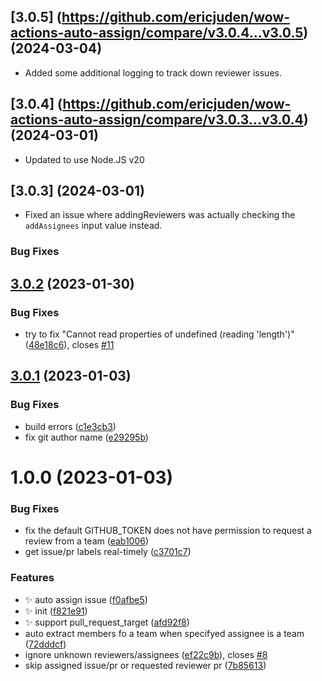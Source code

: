 ## [3.0.5] (https://github.com/ericjuden/wow-actions-auto-assign/compare/v3.0.4...v3.0.5) (2024-03-04)

* Added some additional logging to track down reviewer issues.

## [3.0.4] (https://github.com/ericjuden/wow-actions-auto-assign/compare/v3.0.3...v3.0.4) (2024-03-01)

* Updated to use Node.JS v20

## [3.0.3] (2024-03-01)

* Fixed an issue where addingReviewers was actually checking the `addAssignees` input value instead.

### Bug Fixes 

## [3.0.2](https://github.com/wow-actions/auto-assign/compare/v3.0.1...v3.0.2) (2023-01-30)


### Bug Fixes

* try to fix "Cannot read properties of undefined (reading 'length')" ([48e18c6](https://github.com/wow-actions/auto-assign/commit/48e18c66f6ca928e2e8dc0352e1dd937be60074a)), closes [#11](https://github.com/wow-actions/auto-assign/issues/11)

## [3.0.1](https://github.com/wow-actions/auto-assign/compare/v3.0.0...v3.0.1) (2023-01-03)


### Bug Fixes

* build errors ([c1e3cb3](https://github.com/wow-actions/auto-assign/commit/c1e3cb328c395ff5a0214385e210947f7371610e))
* fix git author name ([e29295b](https://github.com/wow-actions/auto-assign/commit/e29295b16ae9d236c4c4d61e1844d84f678d37b7))

# 1.0.0 (2023-01-03)


### Bug Fixes

* fix the default GITHUB_TOKEN does not have permission to request a review from a team ([eab1006](https://github.com/wow-actions/auto-assign/commit/eab1006056e7e7891ca7d0689202fadc39dbe774))
* get issue/pr labels real-timely ([c3701c7](https://github.com/wow-actions/auto-assign/commit/c3701c76c743672a7e7054993b075bd167707652))


### Features

* ✨ auto assign issue ([f0afbe5](https://github.com/wow-actions/auto-assign/commit/f0afbe58dc4dcb4628aac30e40247f434196a249))
* ✨ init ([f821e91](https://github.com/wow-actions/auto-assign/commit/f821e914cffa94e44aa2c28ba094b11d70b5c6fc))
* ✨ support pull_request_target ([afd92f8](https://github.com/wow-actions/auto-assign/commit/afd92f887efe9615f8c66a069a24aae06729c0a9))
* auto extract members fo a team when specifyed assignee is a team ([72dddcf](https://github.com/wow-actions/auto-assign/commit/72dddcf56e264b4f4fa5edc60a85bd95bad6bb00))
* ignore unknown reviewers/assignees ([ef22c9b](https://github.com/wow-actions/auto-assign/commit/ef22c9b349930775a0df58912ec5d14ea315707f)), closes [#8](https://github.com/wow-actions/auto-assign/issues/8)
* skip assigned issue/pr or requested reviewer pr ([7b85613](https://github.com/wow-actions/auto-assign/commit/7b856134f3bd435a10f966fcf55f4821810466f0))
